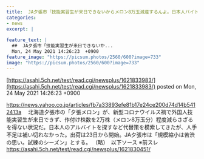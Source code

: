 ```yaml
---
title:  JA夕張市「技能実習生が来日できないからメロン8万玉減産するんよ。日本人バイトは探しても来てくれないんよ===realtitle===#128557;」★2  
categories:
- news
excerpt: |
  
feature_text: |
  ##  JA夕張市「技能実習生が来日できないか...
  Mon, 24 May 2021 14:26:23  +0900
feature_image: "https://picsum.photos/2560/600?image=733"
image: "https://picsum.photos/2560/600?image=733"
---
```


[https://asahi.5ch.net/test/read.cgi/newsplus/1621833983/](https://asahi.5ch.net/test/read.cgi/newsplus/1621833983/)
posted on Mon, 24 May 2021 14:26:23  +0900

<!--more-->

https://news.yahoo.co.jp/articles/fb7a33893efe81b17e24ce200d74d14b5412413a 　北海道夕張市の「夕張メロン」が、新型コロナウイルス禍で外国人技能実習生が来日できず、作付け株数を2万株（メロン8万玉分）程度減らさざるを得ない状況だ。日本人のアルバイトを探すなど代替策を模索してきたが、人手不足は補い切れなかった。出荷は23日から開始。JA夕張市は「規模縮小は苦渋の思い。試練のシーズン」とする。 （略）　以下ソース ※前スレ https://asahi.5ch.net/test/read.cgi/newsplus/1621830451/
